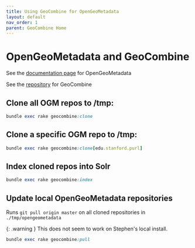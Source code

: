 ```yaml
---
title: Using GeoCombine for OpenGeoMetadata
layout: default
nav_order: 1
parent: GeoCombine Home
---
```


# OpenGeoMetadata and GeoCombine

See the
[documentation page](https://opengeometadata.org/)
for OpenGeoMetadata

See the
[repository](https://github.com/OpenGeoMetadata/GeoCombine)
for GeoCombine

## Clone all OGM repos to /tmp:

```ruby
bundle exec rake geocombine:clone
```

## Clone a specific OGM repo to /tmp:

```ruby
bundle exec rake geocombine:clone[edu.stanford.purl]
```

## Index cloned repos into Solr

```ruby
bundle exec rake geocombine:index
```

## Update local OpenGeoMetadata repositories

Runs `git pull origin master` 
on all cloned repositories in 
`./tmp/opengeometadata`

{: .warning }
This does not seem to work on Stephen's local install.

```ruby
bundle exec rake geocombine:pull
```